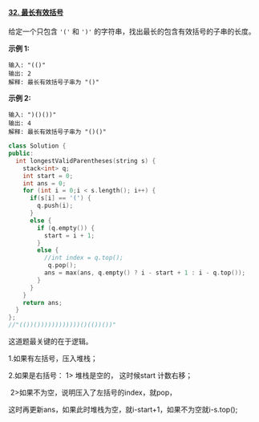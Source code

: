 #### [32. 最长有效括号](https://leetcode-cn.com/problems/longest-valid-parentheses/)

给定一个只包含 `'('` 和 `')'` 的字符串，找出最长的包含有效括号的子串的长度。

**示例 1:**

```
输入: "(()"
输出: 2
解释: 最长有效括号子串为 "()"
```

**示例 2:**

```
输入: ")()())"
输出: 4
解释: 最长有效括号子串为 "()()"
```

```cpp
class Solution {
public:
  int longestValidParentheses(string s) {
    stack<int> q;
    int start = 0;
    int ans = 0;
    for (int i = 0;i < s.length(); i++) {
      if(s[i] == '(') {
        q.push(i);
      } 
      else {
        if (q.empty()) {
          start = i + 1;
        } 
        else {
          //int index = q.top();
           q.pop();
          ans = max(ans, q.empty() ? i - start + 1 : i - q.top());        
        }
      }
    }
    return ans;
  }
};
//"(())())))))))))))()(())())"

```

这道题最关键的在于逻辑。

1.如果有左括号，压入堆栈；

2.如果是右括号： 1> 堆栈是空的， 这时候start 计数右移；

​							2>如果不为空，说明压入了左括号的index，就pop，

​									这时再更新ans，如果此时堆栈为空，就i-start+1，如果不为空就i-s.top();